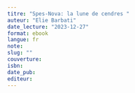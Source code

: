 ```yaml
---
titre: "Spes-Nova: la lune de cendres "
auteur: "Elie Barbati"
date_lecture: "2023-12-27"
format: ebook
langue: fr
note:
slug: ""
couverture: 
isbn: 
date_pub: 
editeur: 
---
```

